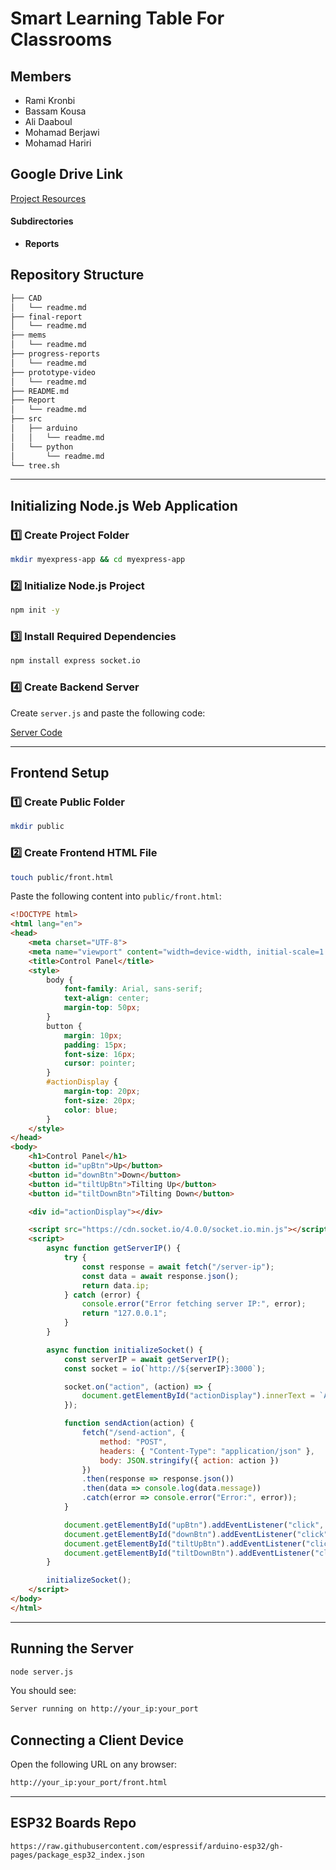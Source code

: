 # **Smart Learning Table For Classrooms**

## **Members**
- Rami Kronbi
- Bassam Kousa
- Ali Daaboul
- Mohamad Berjawi
- Mohamad Hariri

## **Google Drive Link**
[Project Resources](https://drive.google.com/drive/folders/1InH4OToC-3ZCmpd2p8zu-zYlxD98OoeB?usp=drive_link)

#### **Subdirectories**
- **Reports**

## **Repository Structure**
```bash
├── CAD
│   └── readme.md
├── final-report
│   └── readme.md
├── mems
│   └── readme.md
├── progress-reports
│   └── readme.md
├── prototype-video
│   └── readme.md
├── README.md
├── Report
│   └── readme.md
├── src
│   ├── arduino
│   │   └── readme.md
│   └── python
│       └── readme.md
└── tree.sh
```

---

## **Initializing Node.js Web Application**

### **1️⃣ Create Project Folder**
```bash
mkdir myexpress-app && cd myexpress-app
```

### **2️⃣ Initialize Node.js Project**
```bash
npm init -y
```

### **3️⃣ Install Required Dependencies**
```bash
npm install express socket.io
```

### **4️⃣ Create Backend Server**
Create `server.js` and paste the following code:

[Server Code](src/web-app-test/server.js)

---

## **Frontend Setup**

### **1️⃣ Create Public Folder**
```bash
mkdir public
```

### **2️⃣ Create Frontend HTML File**
```bash
touch public/front.html
```

Paste the following content into `public/front.html`:

```html
<!DOCTYPE html>
<html lang="en">
<head>
    <meta charset="UTF-8">
    <meta name="viewport" content="width=device-width, initial-scale=1.0">
    <title>Control Panel</title>
    <style>
        body {
            font-family: Arial, sans-serif;
            text-align: center;
            margin-top: 50px;
        }
        button {
            margin: 10px;
            padding: 15px;
            font-size: 16px;
            cursor: pointer;
        }
        #actionDisplay {
            margin-top: 20px;
            font-size: 20px;
            color: blue;
        }
    </style>
</head>
<body>
    <h1>Control Panel</h1>
    <button id="upBtn">Up</button>
    <button id="downBtn">Down</button>
    <button id="tiltUpBtn">Tilting Up</button>
    <button id="tiltDownBtn">Tilting Down</button>

    <div id="actionDisplay"></div>

    <script src="https://cdn.socket.io/4.0.0/socket.io.min.js"></script>
    <script>
        async function getServerIP() {
            try {
                const response = await fetch("/server-ip");
                const data = await response.json();
                return data.ip;
            } catch (error) {
                console.error("Error fetching server IP:", error);
                return "127.0.0.1";
            }
        }

        async function initializeSocket() {
            const serverIP = await getServerIP();
            const socket = io(`http://${serverIP}:3000`);

            socket.on("action", (action) => {
                document.getElementById("actionDisplay").innerText = `Action: ${action}`;
            });

            function sendAction(action) {
                fetch("/send-action", {
                    method: "POST",
                    headers: { "Content-Type": "application/json" },
                    body: JSON.stringify({ action: action })
                })
                .then(response => response.json())
                .then(data => console.log(data.message))
                .catch(error => console.error("Error:", error));
            }

            document.getElementById("upBtn").addEventListener("click", () => sendAction("up"));
            document.getElementById("downBtn").addEventListener("click", () => sendAction("down"));
            document.getElementById("tiltUpBtn").addEventListener("click", () => sendAction("tilting up"));
            document.getElementById("tiltDownBtn").addEventListener("click", () => sendAction("tilting down"));
        }

        initializeSocket();
    </script>
</body>
</html>
```

---

## **Running the Server**
```bash
node server.js
```
You should see:
```bash
Server running on http://your_ip:your_port
```

## **Connecting a Client Device**
Open the following URL on any browser:
```bash
http://your_ip:your_port/front.html
```

---

## **ESP32 Boards Repo**
```
https://raw.githubusercontent.com/espressif/arduino-esp32/gh-pages/package_esp32_index.json
```